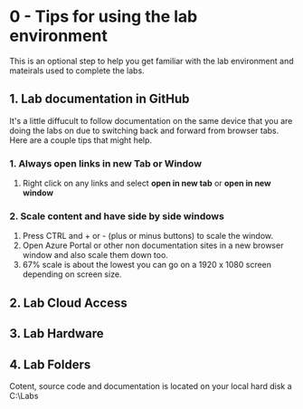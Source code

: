 # 0 - Tips for using the lab environment 

This is an optional step to help you get familiar with the lab environment and mateirals used to complete the labs. 


## 1. Lab documentation in GitHub 
It's a little diffucult to follow documentation on the same device that you are doing the labs on due to switching back and forward from browser tabs. Here are a couple tips that might help. 



### 1. Always open links in new Tab or Window
1. Right click on any links and select **open in new tab** or **open in new window** 

### 2. Scale content and have side by side windows 

1. Press CTRL and + or - (plus or minus buttons) to scale the window. 
1. Open Azure Portal or other non documentation sites in a new browser window and also scale them down too. 
1. 67% scale is about the lowest you can go on a 1920 x 1080 screen depending on screen size.  

## 2. Lab Cloud Access

## 3. Lab Hardware 

## 4. Lab Folders

Cotent, source code and documentation is located on your local hard disk a C:\Labs



